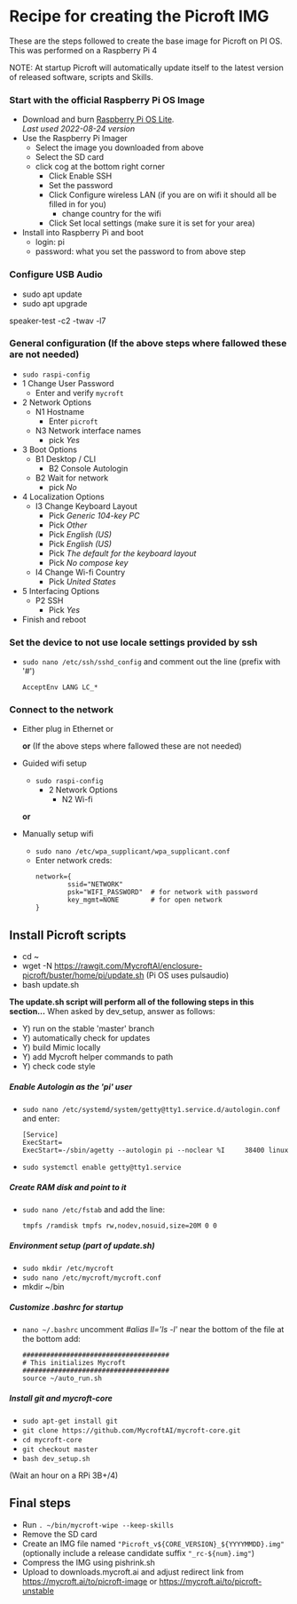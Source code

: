 # Recipe for creating the Picroft IMG

These are the steps followed to create the base image for Picroft on PI OS.  This was performed on a Raspberry Pi 4

NOTE: At startup Picroft will automatically update itself to the latest version of released software, scripts and Skills.


### Start with the official Raspberry Pi OS Image
* Download and burn [Raspberry Pi OS Lite](https://www.raspberrypi.com/software/operating-systems/#raspberry-pi-os-64-bit).
  <br>_Last used 2022-08-24 version_
* Use the Raspberry Pi Imager
  - Select the image you downloaded from above
  - Select the SD card
  - click cog at the bottom right corner
    - Click Enable SSH
    - Set the password
    - Click Configure wireless LAN (if you are on wifi it should all be filled in for you)
      - change country for the wifi
    - Click Set local settings (make sure it is set for your area)
* Install into Raspberry Pi and boot
  - login: pi
  - password: what you set the password to from above step
### Configure USB Audio
  - sudo apt update
  - sudo apt upgrade





speaker-test -c2 -twav -l7









### General configuration (If the above steps where fallowed these are not needed)
  - ```sudo raspi-config```
  - 1 Change User Password
      - Enter and verify ```mycroft```
  - 2 Network Options
      - N1 Hostname
        - Enter ```picroft```
      - N3 Network interface names
        - pick *Yes*
  - 3 Boot Options
      - B1 Desktop / CLI
        - B2 Console Autologin
      - B2 Wait for network
        - pick *No*
  - 4 Localization Options
      - I3 Change Keyboard Layout
          - Pick *Generic 104-key PC*
          - Pick *Other*
          - Pick *English (US)*
          - Pick *English (US)*
          - Pick *The default for the keyboard layout*
          - Pick *No compose key*
      - I4 Change Wi-fi Country
          - Pick *United States*
  - 5 Interfacing Options
      - P2 SSH
          - Pick *Yes*
  - Finish and reboot

### Set the device to not use locale settings provided by ssh
* ```sudo nano /etc/ssh/sshd_config``` and comment out the line (prefix with '#')
  ```
  AcceptEnv LANG LC_*
  ```

### Connect to the network
* Either plug in Ethernet or

  __or__ (If the above steps where fallowed these are not needed)
* Guided wifi setup
  * ```sudo raspi-config```
    - 2 Network Options
      - N2 Wi-fi

  __or__
* Manually setup wifi
  * ```sudo nano /etc/wpa_supplicant/wpa_supplicant.conf```
  * Enter network creds:
    ```
    network={
            ssid="NETWORK"
            psk="WIFI_PASSWORD"  # for network with password
            key_mgmt=NONE        # for open network
    }
    ```

## Install Picroft scripts
* cd ~
* wget -N https://rawgit.com/MycroftAI/enclosure-picroft/buster/home/pi/update.sh (Pi OS uses pulsaudio)
* bash update.sh

**The update.sh script will perform all of the following steps in this section...**
When asked by dev_setup, answer as follows:
- Y) run on the stable 'master' branch
- Y) automatically check for updates
- Y) build Mimic locally
- Y) add Mycroft helper commands to path
- Y) check code style

##### Enable Autologin as the 'pi' user

* ```sudo nano /etc/systemd/system/getty@tty1.service.d/autologin.conf``` and enter:
   ```
   [Service]
   ExecStart=
   ExecStart=-/sbin/agetty --autologin pi --noclear %I     38400 linux
   ```

* ```sudo systemctl enable getty@tty1.service```

##### Create RAM disk and point to it
  - ```sudo nano /etc/fstab``` and add the line:
    ```
    tmpfs /ramdisk tmpfs rw,nodev,nosuid,size=20M 0 0
    ```

##### Environment setup (part of update.sh)

* ```sudo mkdir /etc/mycroft```
* ```sudo nano /etc/mycroft/mycroft.conf```
* mkdir ~/bin

##### Customize .bashrc for startup
* ```nano ~/.bashrc```
   uncomment *#alias ll='ls -l'* near the bottom of the file
   at the bottom add:
   ```
   #####################################
   # This initializes Mycroft
   #####################################
   source ~/auto_run.sh
   ```

##### Install git and mycroft-core
* ```sudo apt-get install git```
* ```git clone https://github.com/MycroftAI/mycroft-core.git```
* ```cd mycroft-core```
* ```git checkout master```
* ```bash dev_setup.sh```

(Wait an hour on a RPi 3B+/4)

## Final steps
* Run ```. ~/bin/mycroft-wipe --keep-skills```
* Remove the SD card
* Create an IMG file named `"Picroft_v${CORE_VERSION}_${YYYYMMDD}.img"` (optionally include a release candidate suffix `"_rc-${num}.img"`)
* Compress the IMG using pishrink.sh
* Upload to downloads.mycroft.ai and adjust redirect link from https://mycroft.ai/to/picroft-image or https://mycroft.ai/to/picroft-unstable
